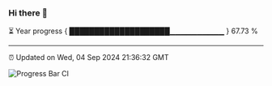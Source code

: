 ### Hi there 👋

⏳ Year progress { ████████████████████▁▁▁▁▁▁▁▁▁▁ } 67.73 %

---

⏰ Updated on Wed, 04 Sep 2024 21:36:32 GMT

![Progress Bar CI](https://github.com/IshwaranRudhara/GIT-ACTION/workflows/Progress%20Bar%20CI/badge.svg)
